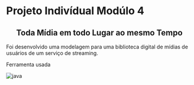 # Projeto Indivídual  Modúlo 4
<h2 align="center">Toda Mídia em todo Lugar ao mesmo Tempo</h2>
<p>Foi desenvolvido uma modelagem para uma biblioteca digital de mídias de usuários de um serviço de streaming.</p

<h3>Ferramenta usada</h3>

![java](https://user-images.githubusercontent.com/121135013/224841767-35330e37-144f-494d-a9aa-07c75a79150e.png)
